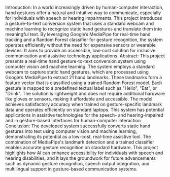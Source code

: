 Introduction:
In a world increasingly driven by human-computer interaction, hand gestures offer a natural and intuitive way to communicate, especially for individuals with speech or hearing impairments. This project introduces a gesture-to-text conversion system that uses a standard webcam and machine learning to recognize static hand gestures and translate them into meaningful text. By leveraging Google’s MediaPipe for real-time hand tracking and a Random Forest classifier for gesture recognition, the system operates efficiently without the need for expensive sensors or wearable devices. It aims to provide an accessible, low-cost solution for inclusive communication and assistive technology applications.
Abstract:
This project presents a real-time hand gesture-to-text conversion system using computer vision and machine learning. The system employs a standard webcam to capture static hand gestures, which are processed using Google’s MediaPipe to extract 21 hand landmarks. These landmarks form a feature vector that is classified using a trained Random Forest model. Each gesture is mapped to a predefined textual label such as "Hello", "Eat", or "Drink". The solution is lightweight and does not require additional hardware like gloves or sensors, making it affordable and accessible. The model achieves satisfactory accuracy when trained on gesture-specific landmark data and operates efficiently on standard laptops. This system has potential applications in assistive technologies for the speech- and hearing-impaired and in gesture-based interfaces for human-computer interaction
Conclusion:
The developed system successfully converts static hand gestures into text using computer vision and machine learning, demonstrating its potential as a low-cost, real-time assistive tool. The combination of MediaPipe's landmark detection and a trained classifier enables accurate gesture recognition on standard hardware. This project highlights how AI can enhance accessibility for individuals with speech and hearing disabilities, and it lays the groundwork for future advancements such as dynamic gesture recognition, speech output integration, and multilingual support in gesture-based communication systems.
